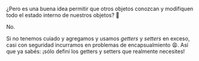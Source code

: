 ¿Pero es una buena idea permitir que otros objetos conozcan y modifiquen todo el estado interno de nuestros objetos? :thought_balloon: 

No. 

Si no tenemos cuiado y agregamos y usamos _getters_ y _setters_ en exceso, casi con seguridad incurramos en problemas de encapsualmiento :weary:. Así que ya sabés: ¡sólo definí los getters y setters que realmente necesites!

